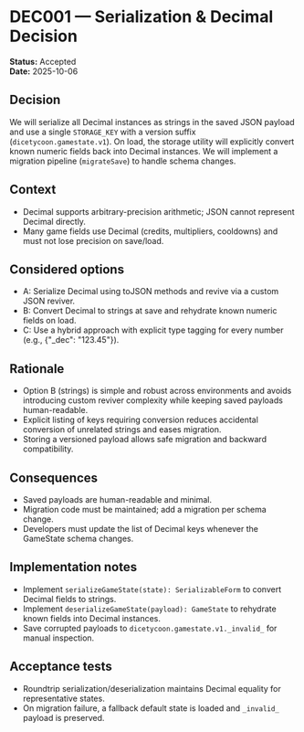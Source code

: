 # DEC001 — Serialization & Decimal Decision

**Status:** Accepted  
**Date:** 2025-10-06

## Decision

We will serialize all Decimal instances as strings in the saved JSON payload and use a single `STORAGE_KEY` with a version suffix (`dicetycoon.gamestate.v1`). On load, the storage utility will explicitly convert known numeric fields back into Decimal instances. We will implement a migration pipeline (`migrateSave`) to handle schema changes.

## Context

- Decimal supports arbitrary-precision arithmetic; JSON cannot represent Decimal directly.
- Many game fields use Decimal (credits, multipliers, cooldowns) and must not lose precision on save/load.

## Considered options

- A: Serialize Decimal using toJSON methods and revive via a custom JSON reviver.
- B: Convert Decimal to strings at save and rehydrate known numeric fields on load.
- C: Use a hybrid approach with explicit type tagging for every number (e.g., {"_dec": "123.45"}).

## Rationale

- Option B (strings) is simple and robust across environments and avoids introducing custom reviver complexity while keeping saved payloads human-readable.
- Explicit listing of keys requiring conversion reduces accidental conversion of unrelated strings and eases migration.
- Storing a versioned payload allows safe migration and backward compatibility.

## Consequences

- Saved payloads are human-readable and minimal.
- Migration code must be maintained; add a migration per schema change.
- Developers must update the list of Decimal keys whenever the GameState schema changes.

## Implementation notes

- Implement `serializeGameState(state): SerializableForm` to convert Decimal fields to strings.
- Implement `deserializeGameState(payload): GameState` to rehydrate known fields into Decimal instances.
- Save corrupted payloads to `dicetycoon.gamestate.v1._invalid_` for manual inspection.

## Acceptance tests

- Roundtrip serialization/deserialization maintains Decimal equality for representative states.
- On migration failure, a fallback default state is loaded and `_invalid_` payload is preserved.
